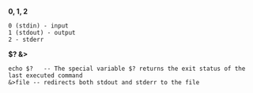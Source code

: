 __0, 1, 2__
```
0 (stdin) - input
1 (stdout) - output
2 - stderr
```

__$? &>__
```
echo $?   -- The special variable $? returns the exit status of the last executed command
&>file -- redirects both stdout and stderr to the file
```
